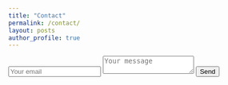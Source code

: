 ```yaml
---
title: "Contact"
permalink: /contact/
layout: posts
author_profile: true
---
```


<form method="POST" action="https://formspree.io/saikiran@netskope.com">
  <input type="email" name="email" placeholder="Your email">
  <textarea name="message" placeholder="Your message"></textarea>
  <button type="submit">Send</button>
</form>
